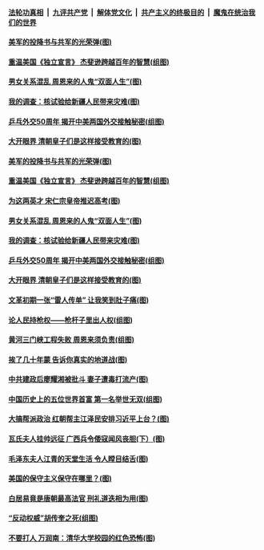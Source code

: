 ####  [法轮功真相](../../../../basic/blob/master/README.md?t=04141902) &nbsp;|&nbsp; [九评共产党](../../../../9ping.md/blob/master/README.md?t=04141902) &nbsp;|&nbsp; [解体党文化](../../../../jtdwh.md/blob/master/README.md?t=04141902)  &nbsp;|&nbsp; [共产主义的终极目的](../../../../gczydzjmd.md/blob/master/README.md?t=04141902) &nbsp;|&nbsp; [魔鬼在统治我们的世界](../../../../mgztzwmdsj.md/blob/master/README.md?t=04141902) 

#### [美军的投降书与共军的光荣弹(图)](../pages/p6/968088.md?t=04141902) 

#### [重温美国《独立宣言》 杰斐逊跨越百年的智慧(组图)](../pages/p6/968687.md?t=04141902) 

#### [男女关系混乱 周恩来的人鬼“双面人生”(图)](../pages/p6/968135.md?t=04141902) 

#### [我的调查：核试验给新疆人民带来灾难(图)](../pages/p6/968025.md?t=04141902) 

#### [乒乓外交50周年 揭开中美两国外交接触秘密(组图)](../pages/p6/968532.md?t=04141902) 

#### [大开眼界 清朝皇子们是这样接受教育的(图)](../pages/p6/968468.md?t=04141902) 

#### [美军的投降书与共军的光荣弹(图)](../pages/p6/968088.md?t=04141902) 

#### [重温美国《独立宣言》 杰斐逊跨越百年的智慧(组图)](../pages/p6/968687.md?t=04141902) 

#### [为这两英才 宋仁宗皇帝推迟高考(图)](../pages/p6/968028.md?t=04141902) 

#### [男女关系混乱 周恩来的人鬼“双面人生”(图)](../pages/p6/968135.md?t=04141902) 

#### [我的调查：核试验给新疆人民带来灾难(图)](../pages/p6/968025.md?t=04141902) 

#### [乒乓外交50周年 揭开中美两国外交接触秘密(组图)](../pages/p6/968532.md?t=04141902) 

#### [大开眼界 清朝皇子们是这样接受教育的(图)](../pages/p6/968468.md?t=04141902) 

#### [文革初期一张“雷人传单” 让我笑到肚子痛(图)](../pages/p6/968128.md?t=04141902) 

#### [论人民持枪权——枪杆子里出人权(组图)](../pages/p6/968476.md?t=04141902) 

#### [黄河三门峡工程失败 周恩来须负责(组图)](../pages/p6/968024.md?t=04141902) 

#### [挨了几十年蒙 告诉你真实的地道战(图)](../pages/p6/968082.md?t=04141902) 

#### [中共建政后廖耀湘被批斗 妻子遭毒打流产(图)](../pages/p6/966841.md?t=04141902) 

#### [中国历史上的五位世界首富 第一名举世无双(组图)](../pages/p6/967692.md?t=04141902) 

#### [大搞帮派政治 红朝帮主江泽民安排习近平上台？(图)](../pages/p6/968336.md?t=04141902) 

#### [瓦氏夫人挂帅远征 广西兵令倭寇闻风丧胆(下）(图)](../pages/p6/967665.md?t=04141902) 

#### [毛泽东夫人江青的天堂生活 令人瞠目结舌(图)](../pages/p6/967035.md?t=04141902) 

#### [美国的保守主义保守在哪里？(图)](../pages/p6/967886.md?t=04141902) 

#### [白居易竟是唐朝最高法官 刑礼道迭相为用(图)](../pages/p6/968287.md?t=04141902) 

#### [“反动权威”胡传奎之死(组图)](../pages/p6/967814.md?t=04141902) 

#### [不要打人 万润南：清华大学校园的红色恐怖(图)](../pages/p6/966783.md?t=04141902) 

